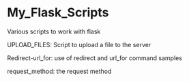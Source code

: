 # My_Flask_Scripts
Various scripts to work with flask

UPLOAD_FILES: Script to upload a file to the server

Redirect-url_for: use of redirect and url_for command samples

request_method: the request method